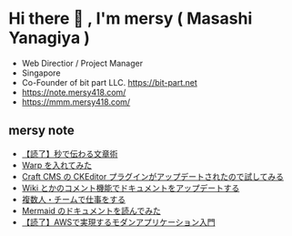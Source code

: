 # Hi there 👋 , I'm mersy ( Masashi Yanagiya )

- Web Directior / Project Manager
- Singapore
- Co-Founder of bit part LLC. https://bit-part.net
- https://note.mersy418.com/
- https://mmm.mersy418.com/

## mersy note
<!-- BLOG-POST-LIST:START -->
- [【読了】秒で伝わる文章術](https://note.mersy418.com/article/book-b09xhncq4l?utm_source=feed)
- [Warp を入れてみた](https://note.mersy418.com/article/try-warp?utm_source=feed)
- [Craft CMS の CKEditor プラグインがアップデートされたので試してみる](https://note.mersy418.com/article/craftcms-ckeditor-plugin?utm_source=feed)
- [Wiki とかのコメント機能でドキュメントをアップデートする](https://note.mersy418.com/article/wiki-comment-update-document?utm_source=feed)
- [複数人・チームで仕事をする](https://note.mersy418.com/article/develop-with-team?utm_source=feed)
- [Mermaid のドキュメントを読んでみた](https://note.mersy418.com/article/mermaid-document?utm_source=feed)
- [【読了】AWSで実現するモダンアプリケーション入門](https://note.mersy418.com/article/book-b0brprqfmh?utm_source=feed)
<!-- BLOG-POST-LIST:END -->
